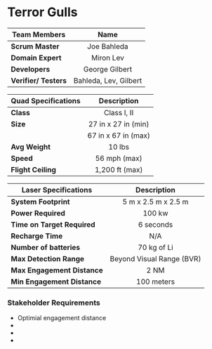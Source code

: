 # Terror Gulls

| **Team Members**            | **Name**                                  |
|-----------------------------|-------------------------------------------|
| **Scrum Master**             | <div align="center">Joe Bahleda</div>     |
| **Domain Expert**            | <div align="center">Miron Lev</div>       |
| **Developers**               | <div align="center">George Gilbert</div>  |
| **Verifier/ Testers**        | <div align="center">Bahleda, Lev, Gilbert</div> |

| **Quad Specifications**      | **Description**                          |
|-----------------------------|-------------------------------------------|
| **Class**                    | <div align="center">Class I, II</div>     |
| **Size**                     | <div align="center">27 in x 27 in (min)</div> |
|                              | <div align="center">67 in x 67 in (max)</div>  |
| **Avg Weight**               | <div align="center">10 lbs</div>          |
| **Speed**                    | <div align="center">56 mph (max)</div>    |
| **Flight Ceiling**           | <div align="center">1,200 ft (max)</div>  |

| **Laser Specifications**     | **Description**                          |
|-----------------------------|-------------------------------------------|
| **System Footprint**         | <div align="center">5 m x 2.5 m x 2.5 m</div> |
| **Power Required**           | <div align="center">100 kw</div>          |
| **Time on Target Required**  | <div align="center">6 seconds</div>       |
| **Recharge Time**            | <div align="center">N/A</div>             |
| **Number of batteries**      | <div align="center">70 kg of Li</div>     |
| **Max Detection Range**      | <div align="center">Beyond Visual Range (BVR)</div> |
| **Max Engagement Distance**  | <div align="center">2 NM</div>            |
| **Min Engagement Distance**  | <div align="center">100 meters</div>      |


### Stakeholder Requirements
- Optimial engagement distance
- 
-
-
